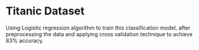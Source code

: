 # Titanic Dataset
Using Logistic regression algorithm to train this classification model, after preprocessing the data and applying cross validation technique to achieve 83% accuracy.
